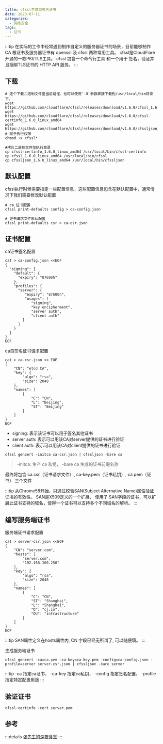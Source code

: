 ```yaml
---
title: cfssl生成自签名证书
date: 2023-07-11
categories:
  - 网络安全
tags:
  - 证书
---
```


:::tip
在实际的工作中经常遇到制作自定义的服务器证书的场景，目前能够制作 CA 根证书及服务器证书有 openssl 及 cfssl 两种常用工具。
cfssl是CloudFlare开源的一款PKI/TLS工具。 cfssl 包含一个命令行工具 和一个用于 签名，验证并且捆绑TLS证书的 HTTP API 服务。
:::

## 下载

```shell
# 逐个下载二进制文件至当前路径，也可以使用`-O`参数直接下载到/usr/local/bin目录下。
wget https://github.com/cloudflare/cfssl/releases/download/v1.6.0/cfssl_1.6.0_linux_amd64
wget https://github.com/cloudflare/cfssl/releases/download/v1.6.0/cfssl-certinfo_1.6.0_linux_amd64
wget https://github.com/cloudflare/cfssl/releases/download/v1.6.0/cfssljson_1.6.0_linux_amd64
# 赋予执行权限
chmod +x cfssl*

#拷贝二进制文件至执行目录
cp cfssl-certinfo_1.6.0_linux_amd64 /usr/local/bin/cfssl-certinfo
cp cfssl_1.6.0_linux_amd64 /usr/local/bin/cfssl
cp cfssljson_1.6.0_linux_amd64 /usr/local/bin/cfssljson
```

## 默认配置

cfssl执行时候需要指定一些配置信息，这些配置信息包含在默认配置中，通常情况下我们需要修改默认配置

```shell
# ca 证书配置
cfssl print-defaults config > ca-config.json

# 证书请求文件默认配置
cfssl print-defaults csr > ca-csr.json
```

## 证书配置

ca证书签名配置

```shell
cat > ca-config.json <<EOF
{
  "signing": {
    "default": {
      "expiry": "87600h"
    },
    "profiles": {
      "server": {
         "expiry": "87600h",
         "usages": [
            "signing",
            "key encipherment",
            "server auth",
            "client auth"
        ]
      }
    }
  }
}
EOF
```

ca自签名证书请求配置

```shell
cat > ca-csr.json << EOF
{
    "CN": "etcd CA",
    "key": {
        "algo": "rsa",
        "size": 2048
    },
    "names": [
        {
            "C": "CN",
            "L": "Beijing",
            "ST": "Beijing"
        }
    ]
}
EOF
```

* signing: 表示该证书可以用于签名其他证书
* server auth: 表示可以用该CA对server提供的证书进行验证
* client auth: 表示可以用该CA对client提供的证书进行验证

```shell
cfssl gencert -initca ca-csr.json | cfssljson -bare ca
```

> -initca: 生产 ca 私钥， -bare ca 生成的证书前缀名称

最终将包含 ca.csr（证书请求文件）, ca-key.pem（证书私钥）, ca.pem（证书） 三个文件

:::tip
从Chrome58开始，只通过校验SAN(Subject Alternative Name)属性验证证书的有效性。 SAN是X509定义的一个扩展， 使用了
SAN字段的证书，可以扩展此证书支持的域名，使得一个证书可以支持多个不同域名的解析。
:::

## 编写服务端证书

服务端证书请求配置

```shell
cat > server-csr.json <<EOF
{
    "CN": "server.com",
    "hosts": [
        "server.com",
        "192.168.100.250"
    ],
    "key": {
        "algo": "rsa",
        "size": 2048
    },
    "names": [
        {
            "C": "CN",
            "ST": "Shanghai",
            "L": "Shanghai",
            "O": "cj.io",
            "OU": "infrastructure"
        }
    ]
}
EOF
```

:::tip
SAN属性定义在hosts属性内, CN 字段已经无所谓了, 可以随便填。
:::

生成服务端证书

```shell
cfssl gencert -ca=ca.pem -ca-key=ca-key.pem -config=ca-config.json -profile=server server-csr.json | cfssljson -bare server
```

:::tip
-ca 指定ca证书， -ca-key 指定ca私钥， -config 指定签名配置， -profile 指定特定配置用途
:::

## 验证证书

```shell
cfssl-certinfo -cert server.pem
```

## 参考

:::details
[张先生的深夜食堂](https://www.ethanzhang.xyz/cfssl%E4%BD%BF%E7%94%A8%E6%96%B9%E6%B3%95/#31-%E8%8E%B7%E5%8F%96%E9%BB%98%E8%AE%A4%E8%AE%BE%E7%BD%AE)
:::
